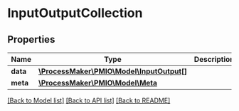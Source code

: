 # InputOutputCollection

## Properties
Name | Type | Description | Notes
------------ | ------------- | ------------- | -------------
**data** | [**\ProcessMaker\PMIO\Model\InputOutput[]**](InputOutput.md) |  | [optional] 
**meta** | [**\ProcessMaker\PMIO\Model\Meta**](Meta.md) |  | [optional] 

[[Back to Model list]](../README.md#documentation-for-models) [[Back to API list]](../README.md#documentation-for-api-endpoints) [[Back to README]](../README.md)


